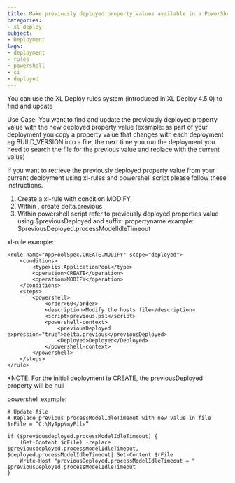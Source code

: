 ```yaml
---
title: Make previously deployed property values available in a PowerShell script
categories:
- xl-deploy
subject:
- Deployment
tags:
- deployment
- rules
- powershell
- ci
- deployed
---
```


You can use the XL Deploy rules system (introduced in XL Deploy 4.5.0) to find and update 

Use Case: You want to find and update the previously deployed property value with the new deployed property value (example: as part of your deployment you copy a property value that changes with each deployment eg BUILD_VERSION into a file, the next time you run the deployment you need to search the file for the previous value and replace with the current value)

If you want to retrieve the previously deployed property value from your current deployment using xl-rules and powershell script please follow these instructions.

1. Create a xl-rule with condition MODIFY
2. Within <powershell-context>, create <previousDeployed expression="true">delta.previous</previousDeployed>
3. Within powershell script refer to previously deployed properties value using $previousDeployed and suffix .propertyname example: $previousDeployed.processModelIdleTimeout

xl-rule example:

    <rule name="AppPoolSpec.CREATE.MODIFY" scope="deployed">
        <conditions>
            <type>iis.ApplicationPool</type>
            <operation>CREATE</operation>
            <operation>MODIFY</operation>
        </conditions>
        <steps>
            <powershell>
                <order>60</order>
                <description>Modify the hosts file</description>
                <script>previous.ps1</script>
                <powershell-context>
                    <previousDeployed expression="true">delta.previous</previousDeployed>
                    <Deployed>Deployed</Deployed>           
                </powershell-context> 
            </powershell>
        </steps>    
    </rule>

*NOTE: For the initial deployment ie CREATE, the previousDeployed property will be null

powershell example:

    # Update file
    # Replace previous processModelIdleTimeout with new value in file
    $rFile = “C:\MyApp\myFile”

    if ($previousdeployed.processModelIdleTimeout) {
        (Get-Content $rFile) -replace $previousdeployed.processModelIdleTimeout, $deployed.processModelIdleTimeout| Set-Content $rFile
        Write-Host "previousDeployed.processModelIdleTimeout = " $previousDeployed.processModelIdleTimeout
    }
